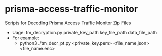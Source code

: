 # prisma-access-traffic-monitor
Scripts for Decoding Prisma Access Traffic Monitor Zip Files

* Uage: tm_decryption.py private_key_path key_file_path data_file_path
* For example:
  * python3 ./tm_decr_pt.py <private_key.pem> <file_name.json> <file_name.enc>
